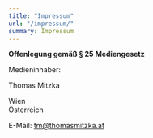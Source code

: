 ```yaml
---
title: "Impressum"
url: "/impressum/"
summary: Impressum
---
```


**Offenlegung gemäß § 25 Mediengesetz**

Medieninhaber:

Thomas Mitzka  

Wien  
Österreich

E-Mail: <tm@thomasmitzka.at>